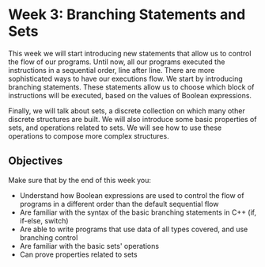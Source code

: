 # Week 3: Branching Statements and Sets 
This week we will start introducing new statements that allow us to control the flow of our programs. Until now, all our programs executed the instructions in a sequential order, line after line. There are more sophisticated ways to have our executions flow. We start by introducing branching statements. These statements allow us to choose which block of instructions will be executed, based on the values of Boolean expressions.

Finally, we will talk about sets, a discrete collection on which many other discrete structures are built. We will also introduce some basic properties of sets, and operations related to sets. We will see how to use these operations to compose more complex structures.

## Objectives
Make sure that by the end of this week you:
- Understand how Boolean expressions are used to control the flow of programs in a different order than the default sequential flow
- Are familiar with the syntax of the basic branching statements in C++ (if, if-else, switch)
- Are able to write programs that use data of all types covered, and use branching control
- Are familiar with the basic sets' operations
- Can prove properties related to sets
